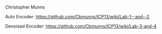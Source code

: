 Christopher Munns

Auto Encoder: https://github.com/Cbmunns/ICP13/wiki/Lab-1--and--2

Denoised Encoder: https://github.com/Cbmunns/ICP13/wiki/Lab-3-and-4
